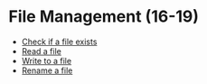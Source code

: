 # File Management (16-19)

* [Check if a file exists](016/README.md)
* [Read a file](017/README.md)
* [Write to a file](018/README.md)
* [Rename a file](019/README.md)